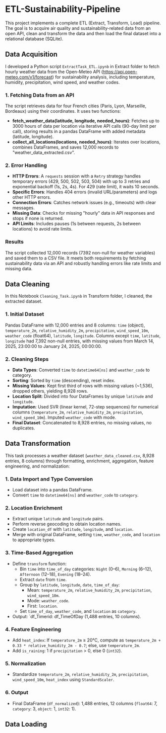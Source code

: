 # ETL-Sustainability-Pipeline
This project implements a complete ETL (Extract, Transform, Load) pipeline. The goal is to acquire air quality and sustainability-related data from an open API, clean and transform the data and then load the final dataset into a relational database (SQLite).


## Data Acquisition

I developed a Python script `ExtractTask_ETL.ipynb` in Extract folder to fetch hourly weather data from the Open-Meteo API (https://api.open-meteo.com/v1/forecast) for sustainability analysis, including temperature, humidity, precipitation, wind speed, and weather codes.

### 1. Fetching Data from an API
The script retrieves data for four French cities (Paris, Lyon, Marseille, Bordeaux) using their coordinates. It uses two functions:

- **fetch_weather_data(latitude, longitude, needed_hours)**: Fetches up to 3000 hours of data per location via iterative API calls (90-day limit per call), storing results in a pandas DataFrame with added metadata (latitude, longitude).
- **collect_all_locations(locations, needed_hours)**: Iterates over locations, combines DataFrames, and saves 12,000 records to "weather_data_extracted.csv".

### 2. Error Handling
- **HTTP Errors**: A `requests` session with a `Retry` strategy handles temporary errors (429, 500, 502, 503, 504) with up to 3 retries and exponential backoff (1s, 2s, 4s). For 429 (rate limit), it waits 10 seconds.
- **Specific Errors**: Handles 404 errors (invalid URL/parameters) and logs other HTTP errors.
- **Connection Errors**: Catches network issues (e.g., timeouts) with clear messages.
- **Missing Data**: Checks for missing "hourly" data in API responses and stops if none is returned.
- **API Limits**: Includes pauses (1s between requests, 2s between locations) to avoid rate limits.

### Results
The script collected 12,000 records (7392 non-null for weather variables) and saved them to a CSV file. It meets both requirements by fetching sustainability data via an API and robustly handling errors like rate limits and missing data.

## Data Cleaning

In this Notebook `Cleaning_Task.ipynb` in Transform folder, I cleaned, the extracted dataset.

### 1. Initial Dataset
Pandas DataFrame with 12,000 entries and 8 columns: `time` (object), `temperature_2m`, `relative_humidity_2m`, `precipitation`, `wind_speed_10m`, `weather_code` (float64), `latitude`, `longitude`. Columns except `time`, `latitude`, `longitude` had 7,392 non-null entries, with missing values from March 14, 2025, 23:00:00 to January 24, 2025, 00:00:00.

### 2. Cleaning Steps
- **Data Types**: Converted `time` to `datetime64[ns]` and `weather_code` to category.
- **Sorting**: Sorted by `time` (descending), reset index.
- **Missing Values**: Kept first third of rows with missing values (~1,536), dropped others, yielding 8,928 rows.
- **Location Split**: Divided into four DataFrames by unique `latitude` and `longitude`.
- **Imputation**: Used SVR (linear kernel, 72-step sequences) for numerical columns (`temperature_2m`, `relative_humidity_2m`, `precipitation`, `wind_speed_10m`). Imputed `weather_code` with mode.
- **Final Dataset**: Concatenated to 8,928 entries, no missing values, no duplicates.


## Data Transformation

This task processes a weather dataset (`weather_data_cleaned.csv`, 8,928 entries, 8 columns) through formatting, enrichment, aggregation, feature engineering, and normalization:

### 1. **Data Import and Type Conversion**
   - Load dataset into a pandas DataFrame.
   - Convert `time` to `datetime64[ns]` and `weather_code` to `category`.

### 2. **Location Enrichment**
   - Extract unique `latitude` and `longitude` pairs.
   - Perform reverse geocoding to obtain location names.
   - Create `location_df` with `latitude`, `longitude`, and `location`.
   - Merge with original DataFrame, setting `time`, `weather_code`, and `location` to appropriate types.

### 3. **Time-Based Aggregation**
   - Define `transform` function:
     - Bin `time` into `time_of_day` categories: `Night` (0–6), `Morning` (6–12), `Afternoon` (12–18), `Evening` (18–24).
     - Extract `date` from `time`.
     - Group by `latitude`, `longitude`, `date`, `time_of_day`:
       - Mean: `temperature_2m`, `relative_humidity_2m`, `precipitation`, `wind_speed_10m`.
       - Mode: `weather_code`.
       - First: `location`.
     - Set `time_of_day`, `weather_code`, and `location` as `category`.
   - Output: `df_Timerid: df_TimeOfDay (1,488 entries, 10 columns).

### 4. **Feature Engineering**
   - Add `heat_index`: If `temperature_2m` ≥ 20°C, compute as `temperature_2m + 0.33 * relative_humidity_2m - 0.7`; else, use `temperature_2m`.
   - Add `is_raining`: 1 if `precipitation` > 0, else 0 (`int32`).

### 5. **Normalization**
   - Standardize `temperature_2m`, `relative_humidity_2m`, `precipitation`, `wind_speed_10m`, `heat_index` using `StandardScaler`.

### 6. **Output**
   - Final DataFrame (`df_normalized`): 1,488 entries, 12 columns (`float64`: 7, `category`: 3, `object`: 1, `int32`: 1).

## Data Loading

